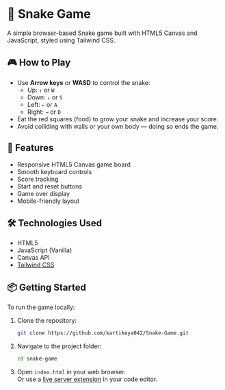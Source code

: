 # 🐍 Snake Game

A simple browser-based Snake game built with HTML5 Canvas and JavaScript, styled using Tailwind CSS.

## 🎮 How to Play

- Use **Arrow keys** or **WASD** to control the snake:
  - Up: `↑` or `W`
  - Down: `↓` or `S`
  - Left: `←` or `A`
  - Right: `→` or `D`
- Eat the red squares (food) to grow your snake and increase your score.
- Avoid colliding with walls or your own body — doing so ends the game.

## 🚀 Features

- Responsive HTML5 Canvas game board
- Smooth keyboard controls
- Score tracking
- Start and reset buttons
- Game over display
- Mobile-friendly layout

## 🛠️ Technologies Used

- HTML5
- JavaScript (Vanilla)
- Canvas API
- [Tailwind CSS](https://tailwindcss.com/)

## 📦 Getting Started

To run the game locally:

1. Clone the repository:

   ```bash
   git clone https://github.com/kartikeya042/Snake-Game.git
2. Navigate to the project folder:
    ```bash 
    cd snake-game
3. Open `index.html` in your web browser.  
Or use a [live server extension](https://marketplace.visualstudio.com/items?itemName=ritwickdey.LiveServer) in your code editor.